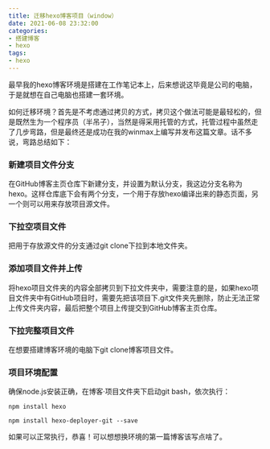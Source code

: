 ```yaml
---
title: 迁移hexo博客项目（window）
date: 2021-06-08 23:32:00
categories:
- 搭建博客
- hexo
tags:
- hexo
---
```

最早我的hexo博客环境是搭建在工作笔记本上，后来想说这毕竟是公司的电脑，于是就想在自己电脑也搭建一套环境。
<!--more-->

如何迁移环境？首先是不考虑通过拷贝的方式，拷贝这个做法可能是最轻松的，但是既然生为一个程序员（半吊子），当然是得采用托管的方式，托管过程中虽然走了几步弯路，但是最终还是成功在我的winmax上编写并发布这篇文章。话不多说，弯路总结如下：

### 新建项目文件分支

在GitHub博客主页仓库下新建分支，并设置为默认分支，我这边分支名称为hexo。这样仓库底下会有两个分支，一个用于存放hexo编译出来的静态页面，另一个则可以用来存放项目源文件。

### 下拉空项目文件

把用于存放源文件的分支通过git clone下拉到本地文件夹。

### 添加项目文件并上传

将hexo项目文件夹的内容全部拷贝到下拉文件夹中，需要注意的是，如果hexo项目文件夹中有GitHub项目时，需要先把该项目下.git文件夹先删除，防止无法正常上传文件夹内容，最后把整个项目上传提交到GitHub博客主页仓库。

### 下拉完整项目文件

在想要搭建博客环境的电脑下git clone博客项目文件。

### 项目环境配置

确保node.js安装正确，在博客·项目文件夹下启动git bash，依次执行：

```
npm install hexo
```

```
npm install hexo-deployer-git --save
```

如果可以正常执行，恭喜！可以想想换环境的第一篇博客该写点啥了。
